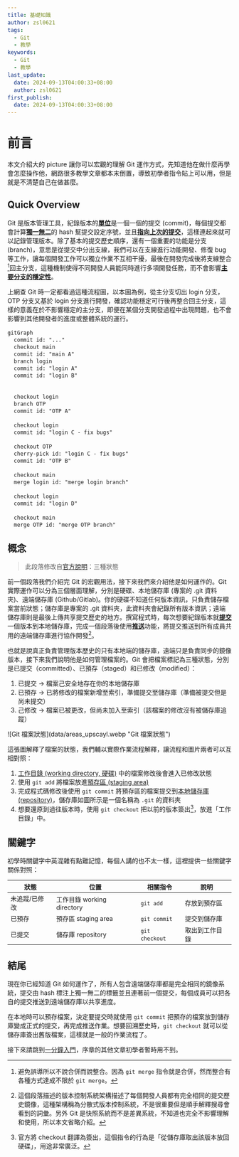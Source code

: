 ```yaml
---
title: 基礎知識
author: zsl0621
tags:
  - Git
  - 教學
keywords:
  - Git
  - 教學
last_update:
  date: 2024-09-13T04:00:33+08:00
  author: zsl0621
first_publish:
  date: 2024-09-13T04:00:33+08:00
---
```


# 前言

本文介紹大的 picture 讓你可以宏觀的理解 Git 運作方式，先知道他在做什麼再學會怎麼操作他，網路很多教學文章都本末倒置，導致初學者指令貼上可以用，但是就是不清楚自己在做甚麼。

## Quick Overview

Git 是版本管理工具，紀錄版本的<u>**單位**</u>是一個一個的提交 (commit)，每個提交都會計算<u>**獨一無二**</u>的 hash 幫提交設定序號，並且<u>**指向上次的提交**</u>，這樣連起來就可以記錄管理版本。除了基本的提交歷史順序，還有一個重要的功能是分支 (branch)，意思是從提交中分出支線，我們可以在支線進行功能開發、修復 bug 等工作，讓每個開發工作可以獨立作業不互相干擾，最後在開發完成後將支線整合[^merge]回主分支，這種機制使得不同開發人員能同時進行多項開發任務，而不會影響<u>**主要分支的穩定性**</u>。

[^merge]: 避免誤導所以不說合併而說整合。因為 `git merge` 指令就是合併，然而整合有各種方式達成不限於 `git merge`。

上網查 Git 時一定都看過這種流程圖，以本圖為例，從主分支切出 login 分支，OTP 分支又基於 login 分支進行開發，確認功能穩定可行後再整合回主分支，這樣的意義在於不影響穩定的主分支，即便在某個分支開發過程中出現問題，也不會影響到其他開發者的進度或整體系統的運行。

<div style={{ textAlign: 'center' }}>

```mermaid
gitGraph
  commit id: "..."
  checkout main
  commit id: "main A"
  branch login
  commit id: "login A"
  commit id: "login B"


  checkout login
  branch OTP
  commit id: "OTP A"

  checkout login
  commit id: "login C - fix bugs"

  checkout OTP
  cherry-pick id: "login C - fix bugs"
  commit id: "OTP B"

  checkout main
  merge login id: "merge login branch"

  checkout login
  commit id: "login D"

  checkout main
  merge OTP id: "merge OTP branch"
```

</div>

## 概念

> 此段落修改自[官方說明](https://git-scm.com/book/zh-tw/v2/%E9%96%8B%E5%A7%8B-Git-%E5%9F%BA%E7%A4%8E%E8%A6%81%E9%BB%9E)：三種狀態

前一個段落我們介紹完 Git 的宏觀用法，接下來我們來介紹他是如何運作的。Git 實際運作可以分為三個層面理解，分別是硬碟、本地儲存庫 (專案的 .git 資料夾)、遠端儲存庫 (Github/Gitlab)。你的硬碟不知道任何版本資訊，只負責儲存檔案當前狀態；儲存庫是專案的 .git 資料夾，此資料夾會紀錄所有版本資訊；遠端儲存庫則是最後上傳共享提交歷史的地方。撰寫程式時，每次想要紀錄版本就<u>**提交**</u>一個版本到本地儲存庫，完成一個段落後使用<u>**推送**</u>功能，將提交推送到所有成員共用的遠端儲存庫進行協作開發[^DVCS]。

[^DVCS]: 這個段落描述的版本控制系統架構描述了每個開發人員都有完全相同的提交歷史鏡像，這種架構稱為分散式版本控制系統，不是很重要但是順手解釋搜尋會看到的詞彙。另外 Git 是快照系統而不是差異系統，不知道也完全不影響理解和使用，所以本文省略介紹。

也就是說真正負責管理版本歷史的只有本地端的儲存庫，遠端只是負責同步的鏡像版本，接下來我們說明他是如何管理檔案的。Git 會把檔案標記為三種狀態，分別是已提交（committed）、已預存（staged）和已修改（modified）：

1. 已提交 -> 檔案己安全地存在你的本地儲存庫
2. 已預存 -> 已將修改的檔案新增至索引，準備提交至儲存庫（準備被提交但是尚未提交）
3. 己修改 -> 檔案已被更改，但尚未加入至索引（該檔案的修改沒有被儲存庫追蹤）

<div style={{ textAlign: 'center' }}>
  ![Git 檔案狀態](data/areas_upscayl.webp "Git 檔案狀態")
</div>

這張圖解釋了檔案的狀態，我們輔以實際作業流程解釋，讓流程和圖片兩者可以互相對照：

1. <u>工作目錄 (working directory, 硬碟)</u> 中的檔案修改後會進入已修改狀態
2. 使用 `git add` 將檔案放進<u>預存區 (staging area)</u>
3. 完成程式碼修改後使用 `git commit` 將預存區的檔案提交到<u>本地儲存庫 (repository)</u>，儲存庫如圖所示是一個名稱為 `.git` 的資料夾
4. 想要還原到過往版本時，使用 `git checkout` 把以前的版本簽出[^checkout]，放進「工作目錄」中。

[^checkout]: 官方將 checkout 翻譯為簽出，這個指令的行為是「從儲存庫取出該版本放回硬碟」，用途非常廣泛。

## 關鍵字

初學時關鍵字中英混雜有點難記憶，每個人講的也不太一樣，這裡提供一些關鍵字關係對照：

<div style={{ display: 'flex', justifyContent: 'center', alignItems: 'flex-start' }}>

| 狀態           | 位置                      | 相關指令        |   說明         |
|-------------- |-------------------------- |----------------|-------------- |
| 未追蹤/已修改   | 工作目錄 working directory | `git add`      | 存放到預存區    |
| 已預存         | 預存區 staging area        | `git commit`   | 提交到儲存庫    |
| 已提交         | 儲存庫 repository          | `git checkout`<br/> | 取出到工作目錄  |

</div>

## 結尾

現在你已經知道 Git 如何運作了，所有人包含遠端儲存庫都是完全相同的鏡像系統，提交由 hash 標注上獨一無二的標籤並且連著前一個提交，每個成員可以把各自的提交推送到遠端儲存庫以共享進度。

在本地時可以預存檔案，決定要提交時就使用 `git commit` 把預存的檔案放到儲存庫變成正式的提交，再完成推送作業。想要回溯歷史時，`git checkout` 就可以從儲存庫簽出舊版檔案，這樣就是一般的作業流程了。

接下來請跳到[一分鐘入門](/git/beginner/one-minute)，序章的其他文章初學者暫時用不到。
